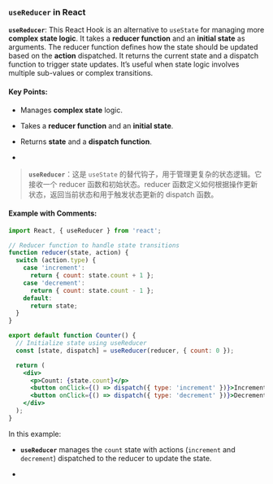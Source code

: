 ### `useReducer` in React

**`useReducer`**: This React Hook is an alternative to `useState` for managing more **complex state logic**. It takes a **reducer function** and an **initial state** as arguments. The reducer function defines how the state should be updated based on the **action** dispatched. It returns the current state and a dispatch function to trigger state updates. It’s useful when state logic involves multiple sub-values or complex transitions.

<audio src="..\..\mp3\__`useReducer`_.mp3"></audio>

#### Key Points:
- Manages **complex state** logic.

- Takes a **reducer function** and an **initial state**.

- Returns **state** and a **dispatch function**.

- <audio src="..\..\mp3\- Manages __com.mp3"></audio>

> **`useReducer`**：这是 `useState` 的替代钩子，用于管理更复杂的状态逻辑。它接收一个 reducer 函数和初始状态。reducer 函数定义如何根据操作更新状态，返回当前状态和用于触发状态更新的 dispatch 函数。
>
> <audio src="..\..\mp3\useReducer：这是 `.mp3"></audio>

#### Example with Comments:

<audio src="..\..\mp3\这段代码展示了如何使用 Rea (7).mp3"></audio>

```jsx
import React, { useReducer } from 'react';

// Reducer function to handle state transitions
function reducer(state, action) {
  switch (action.type) {
    case 'increment':
      return { count: state.count + 1 };
    case 'decrement':
      return { count: state.count - 1 };
    default:
      return state;
  }
}

export default function Counter() {
  // Initialize state using useReducer
  const [state, dispatch] = useReducer(reducer, { count: 0 });

  return (
    <div>
      <p>Count: {state.count}</p>
      <button onClick={() => dispatch({ type: 'increment' })}>Increment</button>
      <button onClick={() => dispatch({ type: 'decrement' })}>Decrement</button>
    </div>
  );
}
```

In this example:
- **`useReducer`** manages the `count` state with actions (`increment` and `decrement`) dispatched to the reducer to update the state.

- <audio src="..\..\mp3\__`useReducer`_ (1).mp3"></audio>